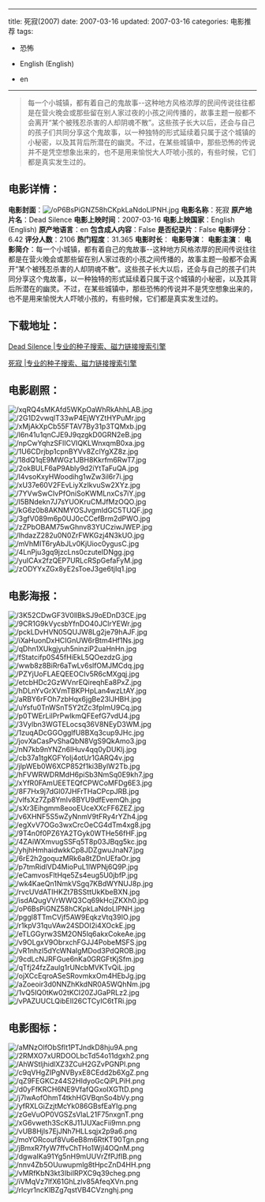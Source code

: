 
---
title: 死寂(2007)
date: 2007-03-16
updated: 2007-03-16
categories: 电影推荐
tags:
- 恐怖

- English (English)
- en
---


> 每一个小城镇，都有着自己的鬼故事--这种地方风格浓厚的民间传说往往都是在营火晚会或那些留在别人家过夜的小孩之间传播的，故事主题一般都不会离开“某个被残忍杀害的人却阴魂不散”。这些孩子长大以后，还会与自己的孩子们共同分享这个鬼故事，以一种独特的形式延续着只属于这个城镇的小秘密，以及其背后所潜在的幽灵。不过，在某些城镇中，那些恐怖的传说并不是凭空想象出来的，也不是用来愉悦大人吓唬小孩的，有些时候，它们都是真实发生过的。

## **电影详情**：

**电影封面**：<img src="https://image.tmdb.org/t/p/w200/oP6BsPiGNZ58hCKpkLaNdoLIPNH.jpg" alt="/oP6BsPiGNZ58hCKpkLaNdoLIPNH.jpg" title="/oP6BsPiGNZ58hCKpkLaNdoLIPNH.jpg">
**电影名称**：死寂
**原产地片名**：Dead Silence
**电影上映时间**：2007-03-16
**电影上映国家**：English (English)
**原产地语言**：en
**包含成人内容**：False
**是否纪录片**：False
**电影评分**：6.42
**评分人数**：2106
**热门程度**：31.365
**电影时长**：
**电影导演**：
**电影主演**：
**电影简介**：每一个小城镇，都有着自己的鬼故事--这种地方风格浓厚的民间传说往往都是在营火晚会或那些留在别人家过夜的小孩之间传播的，故事主题一般都不会离开“某个被残忍杀害的人却阴魂不散”。这些孩子长大以后，还会与自己的孩子们共同分享这个鬼故事，以一种独特的形式延续着只属于这个城镇的小秘密，以及其背后所潜在的幽灵。不过，在某些城镇中，那些恐怖的传说并不是凭空想象出来的，也不是用来愉悦大人吓唬小孩的，有些时候，它们都是真实发生过的。

## **下载地址**：
[Dead Silence |专业的种子搜索、磁力链接搜索引擎](https://movie.amd794.com:2083/?search=Dead%20Silence&ordering=&mode=match_phrase&page_size=10&page=1)

[死寂 |专业的种子搜索、磁力链接搜索引擎](https://movie.amd794.com:2083/?search=%E6%AD%BB%E5%AF%82&ordering=&mode=match_phrase&page_size=10&page=1)
 

## **电影剧照**：
<img src="https://image.tmdb.org/t/p/original/xqRQ4sMKAfd5WKpOaWhRkAhhLAB.jpg" alt="/xqRQ4sMKAfd5WKpOaWhRkAhhLAB.jpg" title="/xqRQ4sMKAfd5WKpOaWhRkAhhLAB.jpg"><img src="https://image.tmdb.org/t/p/original/2G1D2vwqlT33wP4EjWYZtHYPuMr.jpg" alt="/2G1D2vwqlT33wP4EjWYZtHYPuMr.jpg" title="/2G1D2vwqlT33wP4EjWYZtHYPuMr.jpg"><img src="https://image.tmdb.org/t/p/original/xMjAkXpCb55FTAV7By31p3TQMxb.jpg" alt="/xMjAkXpCb55FTAV7By31p3TQMxb.jpg" title="/xMjAkXpCb55FTAV7By31p3TQMxb.jpg"><img src="https://image.tmdb.org/t/p/original/l6n41u1qnCJE9J9qzgkD0GRN2eB.jpg" alt="/l6n41u1qnCJE9J9qzgkD0GRN2eB.jpg" title="/l6n41u1qnCJE9J9qzgkD0GRN2eB.jpg"><img src="https://image.tmdb.org/t/p/original/npCwYqhzSFlICVIQKLWnxqmB0xa.jpg" alt="/npCwYqhzSFlICVIQKLWnxqmB0xa.jpg" title="/npCwYqhzSFlICVIQKLWnxqmB0xa.jpg"><img src="https://image.tmdb.org/t/p/original/1U6CDrjbp1cpnBYVv8ZclYgXZ8z.jpg" alt="/1U6CDrjbp1cpnBYVv8ZclYgXZ8z.jpg" title="/1U6CDrjbp1cpnBYVv8ZclYgXZ8z.jpg"><img src="https://image.tmdb.org/t/p/original/18dQ1qE9MWGz1JBH8Kkrfm6RwT7.jpg" alt="/18dQ1qE9MWGz1JBH8Kkrfm6RwT7.jpg" title="/18dQ1qE9MWGz1JBH8Kkrfm6RwT7.jpg"><img src="https://image.tmdb.org/t/p/original/2okBULF6aP9Ably9d2iYtTaFuQA.jpg" alt="/2okBULF6aP9Ably9d2iYtTaFuQA.jpg" title="/2okBULF6aP9Ably9d2iYtTaFuQA.jpg"><img src="https://image.tmdb.org/t/p/original/l4vsoKxyHWoodihg1wZw3il6r7i.jpg" alt="/l4vsoKxyHWoodihg1wZw3il6r7i.jpg" title="/l4vsoKxyHWoodihg1wZw3il6r7i.jpg"><img src="https://image.tmdb.org/t/p/original/xU37e60V2FEvLiyXzIkvuSw2XYz.jpg" alt="/xU37e60V2FEvLiyXzIkvuSw2XYz.jpg" title="/xU37e60V2FEvLiyXzIkvuSw2XYz.jpg"><img src="https://image.tmdb.org/t/p/original/7YVwSwCIvPfOniSoKWMLnxCs7iY.jpg" alt="/7YVwSwCIvPfOniSoKWMLnxCs7iY.jpg" title="/7YVwSwCIvPfOniSoKWMLnxCs7iY.jpg"><img src="https://image.tmdb.org/t/p/original/l5BNdekn7J7sYUOKruCMJfMzOQO.jpg" alt="/l5BNdekn7J7sYUOKruCMJfMzOQO.jpg" title="/l5BNdekn7J7sYUOKruCMJfMzOQO.jpg"><img src="https://image.tmdb.org/t/p/original/kG6z0b8AKNMYOSJvgmIdGC5TUQF.jpg" alt="/kG6z0b8AKNMYOSJvgmIdGC5TUQF.jpg" title="/kG6z0b8AKNMYOSJvgmIdGC5TUQF.jpg"><img src="https://image.tmdb.org/t/p/original/3gfV089m6p0UJ0cCCefBrm2dPWO.jpg" alt="/3gfV089m6p0UJ0cCCefBrm2dPWO.jpg" title="/3gfV089m6p0UJ0cCCefBrm2dPWO.jpg"><img src="https://image.tmdb.org/t/p/original/zZPbOBAM75wGhnv83YUCziwJWEP.jpg" alt="/zZPbOBAM75wGhnv83YUCziwJWEP.jpg" title="/zZPbOBAM75wGhnv83YUCziwJWEP.jpg"><img src="https://image.tmdb.org/t/p/original/lhdazZ282u0N0ZrFWKGzj4N3kUO.jpg" alt="/lhdazZ282u0N0ZrFWKGzj4N3kUO.jpg" title="/lhdazZ282u0N0ZrFWKGzj4N3kUO.jpg"><img src="https://image.tmdb.org/t/p/original/mVhMIT6ryAbJLv0KjUioc0ygusC.jpg" alt="/mVhMIT6ryAbJLv0KjUioc0ygusC.jpg" title="/mVhMIT6ryAbJLv0KjUioc0ygusC.jpg"><img src="https://image.tmdb.org/t/p/original/4LnPju3gq9jzcLns0czuteIDNgg.jpg" alt="/4LnPju3gq9jzcLns0czuteIDNgg.jpg" title="/4LnPju3gq9jzcLns0czuteIDNgg.jpg"><img src="https://image.tmdb.org/t/p/original/yuICAx2fzQEP7URLcRSpGefaFyM.jpg" alt="/yuICAx2fzQEP7URLcRSpGefaFyM.jpg" title="/yuICAx2fzQEP7URLcRSpGefaFyM.jpg"><img src="https://image.tmdb.org/t/p/original/zODYYxZGx8yE2sToeJ3ge6tjIq1.jpg" alt="/zODYYxZGx8yE2sToeJ3ge6tjIq1.jpg" title="/zODYYxZGx8yE2sToeJ3ge6tjIq1.jpg">

## **电影海报**：
<img src="https://image.tmdb.org/t/p/original/3K52CDwGF3V0llBkSJ9oEDnD3CE.jpg" alt="/3K52CDwGF3V0llBkSJ9oEDnD3CE.jpg" title="/3K52CDwGF3V0llBkSJ9oEDnD3CE.jpg"><img src="https://image.tmdb.org/t/p/original/9CR1G9kVycsbYfnDO40JClrYEWr.jpg" alt="/9CR1G9kVycsbYfnDO40JClrYEWr.jpg" title="/9CR1G9kVycsbYfnDO40JClrYEWr.jpg"><img src="https://image.tmdb.org/t/p/original/pckLDvHVN05QUJW8Lg2je79hAJF.jpg" alt="/pckLDvHVN05QUJW8Lg2je79hAJF.jpg" title="/pckLDvHVN05QUJW8Lg2je79hAJF.jpg"><img src="https://image.tmdb.org/t/p/original/iXaHuonDxHCIGnUW6rBtm4Hf1Ns.jpg" alt="/iXaHuonDxHCIGnUW6rBtm4Hf1Ns.jpg" title="/iXaHuonDxHCIGnUW6rBtm4Hf1Ns.jpg"><img src="https://image.tmdb.org/t/p/original/qDhn1XUkgjyuh5ninziP2uaHnHn.jpg" alt="/qDhn1XUkgjyuh5ninziP2uaHnHn.jpg" title="/qDhn1XUkgjyuh5ninziP2uaHnHn.jpg"><img src="https://image.tmdb.org/t/p/original/fStatcifp0S45fHiEkL5QOezdzG.jpg" alt="/fStatcifp0S45fHiEkL5QOezdzG.jpg" title="/fStatcifp0S45fHiEkL5QOezdzG.jpg"><img src="https://image.tmdb.org/t/p/original/wwb8z8BiRr6aTwLv6slfOMJMCdq.jpg" alt="/wwb8z8BiRr6aTwLv6slfOMJMCdq.jpg" title="/wwb8z8BiRr6aTwLv6slfOMJMCdq.jpg"><img src="https://image.tmdb.org/t/p/original/PZYjUoFLAEQEEOCIv5R6cMXgqj.jpg" alt="/PZYjUoFLAEQEEOCIv5R6cMXgqj.jpg" title="/PZYjUoFLAEQEEOCIv5R6cMXgqj.jpg"><img src="https://image.tmdb.org/t/p/original/etcbHDc2GzWVnrEQireqhEa8PxZ.jpg" alt="/etcbHDc2GzWVnrEQireqhEa8PxZ.jpg" title="/etcbHDc2GzWVnrEQireqhEa8PxZ.jpg"><img src="https://image.tmdb.org/t/p/original/hDLnYvGrXVmTBKPHpLan4wzLtAY.jpg" alt="/hDLnYvGrXVmTBKPHpLan4wzLtAY.jpg" title="/hDLnYvGrXVmTBKPHpLan4wzLtAY.jpg"><img src="https://image.tmdb.org/t/p/original/aRBY6rFOh7zbHqx6jgBe23lJHBH.jpg" alt="/aRBY6rFOh7zbHqx6jgBe23lJHBH.jpg" title="/aRBY6rFOh7zbHqx6jgBe23lJHBH.jpg"><img src="https://image.tmdb.org/t/p/original/uYsfu0TnWSnT5Y2tZc3fpImU9Cq.jpg" alt="/uYsfu0TnWSnT5Y2tZc3fpImU9Cq.jpg" title="/uYsfu0TnWSnT5Y2tZc3fpImU9Cq.jpg"><img src="https://image.tmdb.org/t/p/original/p0TWErLilPrPwlkmQFEefG7vdU4.jpg" alt="/p0TWErLilPrPwlkmQFEefG7vdU4.jpg" title="/p0TWErLilPrPwlkmQFEefG7vdU4.jpg"><img src="https://image.tmdb.org/t/p/original/3Vylbn3WGTELocsq36V8NEyD3WM.jpg" alt="/3Vylbn3WGTELocsq36V8NEyD3WM.jpg" title="/3Vylbn3WGTELocsq36V8NEyD3WM.jpg"><img src="https://image.tmdb.org/t/p/original/1zuqADcGGOgglfU8BXq3cup9JHc.jpg" alt="/1zuqADcGGOgglfU8BXq3cup9JHc.jpg" title="/1zuqADcGGOgglfU8BXq3cup9JHc.jpg"><img src="https://image.tmdb.org/t/p/original/jovXaCasPvShaQbN8VgS9QkAmo3.jpg" alt="/jovXaCasPvShaQbN8VgS9QkAmo3.jpg" title="/jovXaCasPvShaQbN8VgS9QkAmo3.jpg"><img src="https://image.tmdb.org/t/p/original/nN7kb9nYNZn6lHuv4qq0yDUKlj.jpg" alt="/nN7kb9nYNZn6lHuv4qq0yDUKlj.jpg" title="/nN7kb9nYNZn6lHuv4qq0yDUKlj.jpg"><img src="https://image.tmdb.org/t/p/original/cb37a1tgKGFYoIj4otUr1GARQ4v.jpg" alt="/cb37a1tgKGFYoIj4otUr1GARQ4v.jpg" title="/cb37a1tgKGFYoIj4otUr1GARQ4v.jpg"><img src="https://image.tmdb.org/t/p/original/jlpWEb0W6XCP852f1ki3BylW2Tb.jpg" alt="/jlpWEb0W6XCP852f1ki3BylW2Tb.jpg" title="/jlpWEb0W6XCP852f1ki3BylW2Tb.jpg"><img src="https://image.tmdb.org/t/p/original/hFVWRWDRMdH6piSb3NmSq0E9kh7.jpg" alt="/hFVWRWDRMdH6piSb3NmSq0E9kh7.jpg" title="/hFVWRWDRMdH6piSb3NmSq0E9kh7.jpg"><img src="https://image.tmdb.org/t/p/original/xYfR0FAmUEETEQfCPWCoMFDg6E3.jpg" alt="/xYfR0FAmUEETEQfCPWCoMFDg6E3.jpg" title="/xYfR0FAmUEETEQfCPWCoMFDg6E3.jpg"><img src="https://image.tmdb.org/t/p/original/8F7Hx9j7dGl07JHFrTHaCPcpJRB.jpg" alt="/8F7Hx9j7dGl07JHFrTHaCPcpJRB.jpg" title="/8F7Hx9j7dGl07JHFrTHaCPcpJRB.jpg"><img src="https://image.tmdb.org/t/p/original/vlfsXz7Zp8YmIv8BYU9dfEvemQh.jpg" alt="/vlfsXz7Zp8YmIv8BYU9dfEvemQh.jpg" title="/vlfsXz7Zp8YmIv8BYU9dfEvemQh.jpg"><img src="https://image.tmdb.org/t/p/original/sXr3Eihgmm8eooEUceXXcFF6ZEZ.jpg" alt="/sXr3Eihgmm8eooEUceXXcFF6ZEZ.jpg" title="/sXr3Eihgmm8eooEUceXXcFF6ZEZ.jpg"><img src="https://image.tmdb.org/t/p/original/v6XHNF5S5wZyNnmV9tFRy4rYZh4.jpg" alt="/v6XHNF5S5wZyNnmV9tFRy4rYZh4.jpg" title="/v6XHNF5S5wZyNnmV9tFRy4rYZh4.jpg"><img src="https://image.tmdb.org/t/p/original/egXvV7OGo3wxCrcOeCG4dTm4xg8.jpg" alt="/egXvV7OGo3wxCrcOeCG4dTm4xg8.jpg" title="/egXvV7OGo3wxCrcOeCG4dTm4xg8.jpg"><img src="https://image.tmdb.org/t/p/original/9T4n0f0PZ6YA2TGyk0WTHe56fHF.jpg" alt="/9T4n0f0PZ6YA2TGyk0WTHe56fHF.jpg" title="/9T4n0f0PZ6YA2TGyk0WTHe56fHF.jpg"><img src="https://image.tmdb.org/t/p/original/4ZAiWXmvugSSFq5T8p03JBqg5kc.jpg" alt="/4ZAiWXmvugSSFq5T8p03JBqg5kc.jpg" title="/4ZAiWXmvugSSFq5T8p03JBqg5kc.jpg"><img src="https://image.tmdb.org/t/p/original/yhjhHmhaidwkkCp8JDZgwuJnaN7.jpg" alt="/yhjhHmhaidwkkCp8JDZgwuJnaN7.jpg" title="/yhjhHmhaidwkkCp8JDZgwuJnaN7.jpg"><img src="https://image.tmdb.org/t/p/original/6rE2h2goquzMRk6a8tZDnUEfaOr.jpg" alt="/6rE2h2goquzMRk6a8tZDnUEfaOr.jpg" title="/6rE2h2goquzMRk6a8tZDnUEfaOr.jpg"><img src="https://image.tmdb.org/t/p/original/p7tmRidlVD4MioPuL1lWPNj6Q9P.jpg" alt="/p7tmRidlVD4MioPuL1lWPNj6Q9P.jpg" title="/p7tmRidlVD4MioPuL1lWPNj6Q9P.jpg"><img src="https://image.tmdb.org/t/p/original/eCamvosFltHqe5Zs4eug5U0jbfP.jpg" alt="/eCamvosFltHqe5Zs4eug5U0jbfP.jpg" title="/eCamvosFltHqe5Zs4eug5U0jbfP.jpg"><img src="https://image.tmdb.org/t/p/original/wk4KaeQn1NmkVSgq7KBdWYNUJ8p.jpg" alt="/wk4KaeQn1NmkVSgq7KBdWYNUJ8p.jpg" title="/wk4KaeQn1NmkVSgq7KBdWYNUJ8p.jpg"><img src="https://image.tmdb.org/t/p/original/rvcUVdATIHKZt7BSSttUkKbeBXN.jpg" alt="/rvcUVdATIHKZt7BSSttUkKbeBXN.jpg" title="/rvcUVdATIHKZt7BSSttUkKbeBXN.jpg"><img src="https://image.tmdb.org/t/p/original/isdAQugVVrWWQ3Cq69kHcjZKXh0.jpg" alt="/isdAQugVVrWWQ3Cq69kHcjZKXh0.jpg" title="/isdAQugVVrWWQ3Cq69kHcjZKXh0.jpg"><img src="https://image.tmdb.org/t/p/original/oP6BsPiGNZ58hCKpkLaNdoLIPNH.jpg" alt="/oP6BsPiGNZ58hCKpkLaNdoLIPNH.jpg" title="/oP6BsPiGNZ58hCKpkLaNdoLIPNH.jpg"><img src="https://image.tmdb.org/t/p/original/pggl8TTmCVjf5AW9EqkzVtq39IO.jpg" alt="/pggl8TTmCVjf5AW9EqkzVtq39IO.jpg" title="/pggl8TTmCVjf5AW9EqkzVtq39IO.jpg"><img src="https://image.tmdb.org/t/p/original/r1kpV31quVAw24SDOI2i4XOckE.jpg" alt="/r1kpV31quVAw24SDOI2i4XOckE.jpg" title="/r1kpV31quVAw24SDOI2i4XOckE.jpg"><img src="https://image.tmdb.org/t/p/original/eTLGGyrw3SM2ON5lq6akxCokeAe.jpg" alt="/eTLGGyrw3SM2ON5lq6akxCokeAe.jpg" title="/eTLGGyrw3SM2ON5lq6akxCokeAe.jpg"><img src="https://image.tmdb.org/t/p/original/v9OLgxV9ObrxchFGJJ4PobeMSFS.jpg" alt="/v9OLgxV9ObrxchFGJJ4PobeMSFS.jpg" title="/v9OLgxV9ObrxchFGJJ4PobeMSFS.jpg"><img src="https://image.tmdb.org/t/p/original/vR1nhzI5dYcWNaIgMDod3PdQROB.jpg" alt="/vR1nhzI5dYcWNaIgMDod3PdQROB.jpg" title="/vR1nhzI5dYcWNaIgMDod3PdQROB.jpg"><img src="https://image.tmdb.org/t/p/original/9cdLcNJRFGue6nKa0GRGFtKjSfm.jpg" alt="/9cdLcNJRFGue6nKa0GRGFtKjSfm.jpg" title="/9cdLcNJRFGue6nKa0GRGFtKjSfm.jpg"><img src="https://image.tmdb.org/t/p/original/qTfj24fzZaulg1rUNcbMVKTvQiL.jpg" alt="/qTfj24fzZaulg1rUNcbMVKTvQiL.jpg" title="/qTfj24fzZaulg1rUNcbMVKTvQiL.jpg"><img src="https://image.tmdb.org/t/p/original/ojXCcEqroASeSRovmkxOm4HEbJg.jpg" alt="/ojXCcEqroASeSRovmkxOm4HEbJg.jpg" title="/ojXCcEqroASeSRovmkxOm4HEbJg.jpg"><img src="https://image.tmdb.org/t/p/original/aZoeoir3d0NNZhKkdNR0A5WQhNm.jpg" alt="/aZoeoir3d0NNZhKkdNR0A5WQhNm.jpg" title="/aZoeoir3d0NNZhKkdNR0A5WQhNm.jpg"><img src="https://image.tmdb.org/t/p/original/1vQ5IQ0tKw02tKCI20ZJGaPRLz2.jpg" alt="/1vQ5IQ0tKw02tKCI20ZJGaPRLz2.jpg" title="/1vQ5IQ0tKw02tKCI20ZJGaPRLz2.jpg"><img src="https://image.tmdb.org/t/p/original/vPAZUUCLQibEII26CTCyIC6tTRi.jpg" alt="/vPAZUUCLQibEII26CTCyIC6tTRi.jpg" title="/vPAZUUCLQibEII26CTCyIC6tTRi.jpg">

## **电影图标**：
<img src="https://image.tmdb.org/t/p/original/aMNzOlfObSflt1PTJndkD8hju9A.png" alt="/aMNzOlfObSflt1PTJndkD8hju9A.png" title="/aMNzOlfObSflt1PTJndkD8hju9A.png"><img src="https://image.tmdb.org/t/p/original/2RMXO7xURDOOLbcTd54o11dgxh2.png" alt="/2RMXO7xURDOOLbcTd54o11dgxh2.png" title="/2RMXO7xURDOOLbcTd54o11dgxh2.png"><img src="https://image.tmdb.org/t/p/original/AhWStljhidlXZ3ZCuH2GZvPGNPl.png" alt="/AhWStljhidlXZ3ZCuH2GZvPGNPl.png" title="/AhWStljhidlXZ3ZCuH2GZvPGNPl.png"><img src="https://image.tmdb.org/t/p/original/c9qVHgZIPgNVByxE8CEdd2b6XgZ.png" alt="/c9qVHgZIPgNVByxE8CEdd2b6XgZ.png" title="/c9qVHgZIPgNVByxE8CEdd2b6XgZ.png"><img src="https://image.tmdb.org/t/p/original/qZ9FEGKCz44S2HIdyoGcQiPLPiH.png" alt="/qZ9FEGKCz44S2HIdyoGcQiPLPiH.png" title="/qZ9FEGKCz44S2HIdyoGcQiPLPiH.png"><img src="https://image.tmdb.org/t/p/original/d0yFfKRCH6NE9VfafQGxoIXGTtD.png" alt="/d0yFfKRCH6NE9VfafQGxoIXGTtD.png" title="/d0yFfKRCH6NE9VfafQGxoIXGTtD.png"><img src="https://image.tmdb.org/t/p/original/j7IwAofOhmT4tkhHGVBqnSo4bVy.png" alt="/j7IwAofOhmT4tkhHGVBqnSo4bVy.png" title="/j7IwAofOhmT4tkhHGVBqnSo4bVy.png"><img src="https://image.tmdb.org/t/p/original/yfRXLGiZzjtMcYk086GBsfEaYIg.png" alt="/yfRXLGiZzjtMcYk086GBsfEaYIg.png" title="/yfRXLGiZzjtMcYk086GBsfEaYIg.png"><img src="https://image.tmdb.org/t/p/original/zGeVuOP0VGSZsVlaL21F75nxgnT.png" alt="/zGeVuOP0VGSZsVlaL21F75nxgnT.png" title="/zGeVuOP0VGSZsVlaL21F75nxgnT.png"><img src="https://image.tmdb.org/t/p/original/xG6vweth3ScK8J11JUXacFii9mn.png" alt="/xG6vweth3ScK8J11JUXacFii9mn.png" title="/xG6vweth3ScK8J11JUXacFii9mn.png"><img src="https://image.tmdb.org/t/p/original/vUB8Hjls7EjJNh7HLLsqjx2p9a6.png" alt="/vUB8Hjls7EjJNh7HLLsqjx2p9a6.png" title="/vUB8Hjls7EjJNh7HLLsqjx2p9a6.png"><img src="https://image.tmdb.org/t/p/original/moYORcouf8Vu6eB8m6RtKT90Tgn.png" alt="/moYORcouf8Vu6eB8m6RtKT90Tgn.png" title="/moYORcouf8Vu6eB8m6RtKT90Tgn.png"><img src="https://image.tmdb.org/t/p/original/jBmxR7fyW7ffvChTHo1WjI4OQnM.png" alt="/jBmxR7fyW7ffvChTHo1WjI4OQnM.png" title="/jBmxR7fyW7ffvChTHo1WjI4OQnM.png"><img src="https://image.tmdb.org/t/p/original/dgwaIKa91Yg5nH9mUUVrZfPJfIB.png" alt="/dgwaIKa91Yg5nH9mUUVrZfPJfIB.png" title="/dgwaIKa91Yg5nH9mUUVrZfPJfIB.png"><img src="https://image.tmdb.org/t/p/original/nnv4Zb5OUuwupmlg8tHpcZnD4HH.png" alt="/nnv4Zb5OUuwupmlg8tHpcZnD4HH.png" title="/nnv4Zb5OUuwupmlg8tHpcZnD4HH.png"><img src="https://image.tmdb.org/t/p/original/vMRfKbN3kt3IbiIRPXC9q39cheg.png" alt="/vMRfKbN3kt3IbiIRPXC9q39cheg.png" title="/vMRfKbN3kt3IbiIRPXC9q39cheg.png"><img src="https://image.tmdb.org/t/p/original/iVMqVz7lfX61GhLzlv85AfeqXVn.png" alt="/iVMqVz7lfX61GhLzlv85AfeqXVn.png" title="/iVMqVz7lfX61GhLzlv85AfeqXVn.png"><img src="https://image.tmdb.org/t/p/original/rlcyr1ncKlBZg7qstVB4CVznghj.png" alt="/rlcyr1ncKlBZg7qstVB4CVznghj.png" title="/rlcyr1ncKlBZg7qstVB4CVznghj.png">
